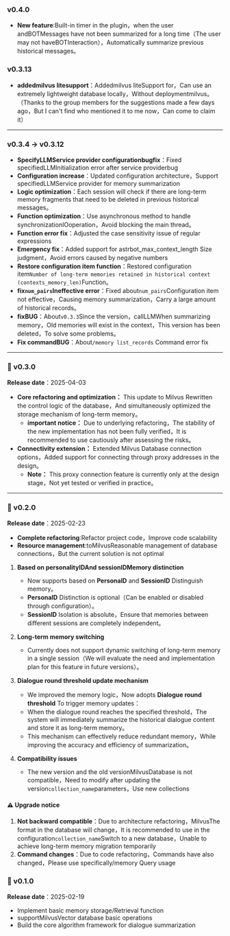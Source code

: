 ### v0.4.0
- **New feature**:Built-in timer in the plugin，when the user andBOTMessages have not been summarized for a long time（The user may not haveBOTInteraction），Automatically summarize previous historical messages。

### v0.3.13
- **addedmilvus litesupport**：Addedmilvus liteSupport for，Can use an extremely lightweight database locally，Without deploymentmilvus。（Thanks to the group members for the suggestions made a few days ago，But I can't find who mentioned it to me now，Can come to claim it）

---

### v0.3.4 -> v0.3.12
- **SpecifyLLMService provider configurationbugfix**：Fixed specifiedLLMInitialization error after service providerbug
- **Configuration increase**：Updated configuration architecture，Support specifiedLLMService provider for memory summarization
- **Logic optimization**：Each session will check if there are long-term memory fragments that need to be deleted in previous historical messages。
- **Function optimization**：Use asynchronous method to handle synchronizationIOoperation，Avoid blocking the main thread。
- **Function error fix**：Adjusted the case sensitivity issue of regular expressions
- **Emergency fix**：Added support for astrbot_max_context_length Size judgment，Avoid errors caused by negative numbers
- **Restore configuration item function**：Restored configuration item`Number of long-term memories retained in historical context (contexts_memory_len)`Function。
- **fix`num_pairs`Ineffective error**：Fixed about`num_pairs`Configuration item not effective，Causing memory summarization，Carry a large amount of historical records。
- **fixBUG**：About`v0.3.3`Since the version，callLLMWhen summarizing memory，Old memories will exist in the context，This version has been deleted，To solve some problems。
- **Fix commandBUG**：About`/memory list_records` Command error fix

---

### 🌱 v0.3.0
**Release date**：2025-04-03

*   **Core refactoring and optimization：** This update to Milvus Rewritten the control logic of the database，And simultaneously optimized the storage mechanism of long-term memory。
    *   **important notice：** Due to underlying refactoring，The stability of the new implementation has not been fully verified，It is recommended to use cautiously after assessing the risks。
*   **Connectivity extension：** Extended Milvus Database connection options，Added support for connecting through proxy addresses in the design。
    *   **Note：** This proxy connection feature is currently only at the design stage，Not yet tested or verified in practice。

---

### 🚀 v0.2.0
**Release date**：2025-02-23
- **Complete refactoring**:Refactor project code，Improve code scalability
- **Resource management**:toMilvusReasonable management of database connections，But the current solution is not optimal

1. **Based on personalityIDAnd sessionIDMemory distinction**
    - Now supports based on **PersonaID** and **SessionID** Distinguish memory。
    - **PersonaID** Distinction is optional（Can be enabled or disabled through configuration）。
    - **SessionID** Isolation is absolute，Ensure that memories between different sessions are completely independent。

2. **Long-term memory switching**
    - Currently does not support dynamic switching of long-term memory in a single session（We will evaluate the need and implementation plan for this feature in future versions）。

3. **Dialogue round threshold update mechanism**
    - We improved the memory logic，Now adopts **Dialogue round threshold** To trigger memory updates：
    - When the dialogue round reaches the specified threshold，The system will immediately summarize the historical dialogue content and store it as long-term memory。
    - This mechanism can effectively reduce redundant memory，While improving the accuracy and efficiency of summarization。

4. **Compatibility issues**
    - The new version and the old versionMilvusDatabase is not compatible，Need to modify after updating the version`collection_name`parameters，Use new collections

#### ⚠️ Upgrade notice
1. **Not backward compatible**：Due to architecture refactoring，MilvusThe format in the database will change，It is recommended to use in the configuration`collection_name`Switch to a new database，Unable to achieve long-term memory migration temporarily
2. **Command changes**：Due to code refactoring，Commands have also changed，Please use specifically/memory Query usage

### 🌱 v0.1.0
**Release date**：2025-02-19
- Implement basic memory storage/Retrieval function  
- supportMilvusVector database basic operations
- Build the core algorithm framework for dialogue summarization

